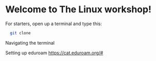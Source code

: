 # Welcome to The Linux workshop!

For starters, open up a terminal and type this:
```bash
  git clone 
```
Navigating the terminal


Setting up eduroam
https://cat.eduroam.org/#
